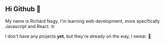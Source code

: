 ## Hi Github 👋

My name is Richárd Nagy, I'm learning web development, more specifically Javascript and React. 🤓

I don't have any projects **yet**, but they're already on the way, i swear. 🤥
